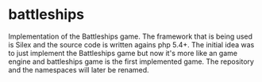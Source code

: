 # battleships
Implementation of the Battleships game. The framework that is being used is Silex and the source code is written agains php 5.4+.
The initial idea was to just implement the Battleships game but now it's more like an game engine and battleships game is the first implemented game.
The repository and the namespaces will later be renamed.